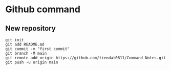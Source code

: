 # Github command

## New repository

```
git init
git add README.md
git commit -m "first commit"
git branch -M main
git remote add origin https://github.com/tiendat0811/Command-Notes.git
git push -u origin main
```
